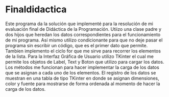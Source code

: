 # Finaldidactica
Este programa da la solución que implementé para la resolución de mi evaluación final de Didáctica de la Programación.
Utiizo una clase padre y dos hijos que heredan los datos correspondientes para el funcionamiento de mi programa.
Así mismo utilizo condicionante para que no deje pasar el programa sin escribir un código, que es el primer dato que permite.
Tambíen implemento el ciclo for que me sirve para recorrer los elementos de la lista.
Para la Interfaz Gráfica de Usuario utilizo TKinter el cual me permite los objetos de Label, Text y Boton que utilizo para cargar los datos.
Los métodos me funcionan para hacer implementar la carga de los datos que se asignan a cada uno de los elementos.
El registro de los datos se muestran en una tabla de tipo TKinter en donde se asignan dimensiones, color y fuente para mostrarse de forma ordenada al momento 
de hacer la carga de los datos.
